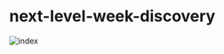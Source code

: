 # next-level-week-discovery

![index](https://user-images.githubusercontent.com/58220939/89749474-3cebdd80-da9e-11ea-83b7-15a144651524.png)
